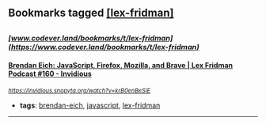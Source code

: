 ## Bookmarks tagged [[lex-fridman]](https://www.codever.land/search?q=[lex-fridman])

_<sup><sup>[www.codever.land/bookmarks/t/lex-fridman](https://www.codever.land/bookmarks/t/lex-fridman)</sup></sup>_
---
#### [Brendan Eich: JavaScript, Firefox, Mozilla, and Brave | Lex Fridman Podcast #160 - Invidious](https://invidious.snopyta.org/watch?v=krB0enBeSiE)
_<sup>https://invidious.snopyta.org/watch?v=krB0enBeSiE</sup>_

* **tags**: [brendan-eich](../tagged/brendan-eich.md), [javascript](../tagged/javascript.md), [lex-fridman](../tagged/lex-fridman.md)
---
